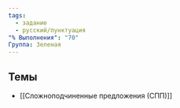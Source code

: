 ```yaml
---
tags:
  - задание
  - русский/пунктуация
"% Выполнения": "70"
Группа: Зеленая
---
```

## Темы
- [[Сложноподчиненные предложения (СПП)]]